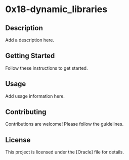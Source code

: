 # 0x18-dynamic_libraries

## Description

Add a description here.

## Getting Started

Follow these instructions to get started.

## Usage

Add usage information here.

## Contributing

Contributions are welcome! Please follow the guidelines.

## License

This project is licensed under the [Oracle] file for details.

